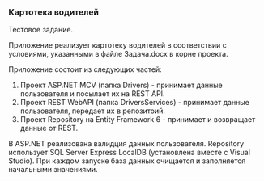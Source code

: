 ### Картотека водителей ###
Тестовое задание.

Приложение реализует картотеку водителей в соответствии с условиями, указанными в файле Задача.docx в корне проекта.

Приложение состоит из следующих частей:
1. Проект ASP.NET MCV (папка Drivers) - принимает данные пользователя и посылает их на REST API.
2. Проект REST WebAPI (папка DriversServices) - принимает данные пользователя, передает их в репозитоий.
3. Проект Repository на Entity Framework 6 - принимает и возвращает данные от REST.

В ASP.NET реализована валидция данных пользователя. Repository использует SQL Server Express LocalDB (установлена вместе с Visual Studio). При каждом запуске база данных очищается и заполняется начальными значениями.
